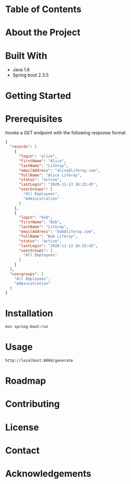 # Table of Contents

# About the Project

# Built With
* Java 1.8
* Spring boot 2.3.5

# Getting Started
# Prerequisites
Invoke a GET endpoint with the following response format
```json
{
  "records": [
    {
      "login": "alice",
      "firstName": "Alice",
      "lastName": "Liferay",
      "emailAddress": "alice@liferay.com",
      "fullName": "Alice Liferay",
      "status": "active",
      "lastLogin": "2020-11-13 16:25:45",
      "userGroups": [
        "All Employees",
        "Administration"
      ]
    },
    {
      "login": "bob",
      "firstName": "Bob",
      "lastName": "Liferay",
      "emailAddress": "bob@liferay.com",
      "fullName": "Bob Liferay",
      "status": "active",
      "lastLogin": "2020-11-13 16:25:45",
      "userGroups": [
        "All Employees"
      ]
    }
  ],
  "usergroups": [
    "All Employees",
    "Administration"
  ]
}
```
# Installation

```bash
mvn spring-boot:run
```
# Usage
```bash
http://localhost:8084/generate
```
# Roadmap
# Contributing
# License
# Contact
# Acknowledgements
